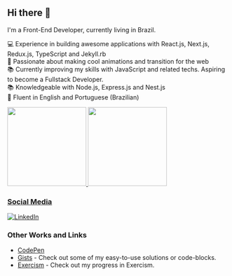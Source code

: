 ## Hi there 👋

I'm a Front-End Developer, currently living in Brazil.

:computer: Experience in building awesome applications with React.js, Next.js, Redux.js, TypeScript and Jekyll.rb <br />
:muscle: Passionate about making cool animations and transition for the web <br />
:books: Currently improving my skills with JavaScript and related techs. Aspiring to become a Fullstack Developer. <br />
:books: Knowledgeable with Node.js, Express.js and Nest.js <br />
:scroll: Fluent in English and Portuguese (Brazilian)

<div>
  <a href="https://github.com/paulohfev">
  <img height="180em" src="https://github-readme-stats.vercel.app/api/top-langs/?username=paulohfev&layout=compact&langs_count=7&theme=vision-friendly-dark"/>
  <img height="180em" src="https://github-readme-stats.vercel.app/api?username=paulohfev&show_icons=true&theme=vision-friendly-dark&include_all_commits=true&count_private=true&hide=stars"/>
</div>

### Social Media
[![LinkedIn](https://img.shields.io/badge/linkedin-%230077B5.svg?style=for-the-badge&logo=linkedin&logoColor=white)](https://www.linkedin.com/in/phfevangelista/)

### Other Works and Links
- [CodePen](https://codepen.io/paulohfev)
- [Gists](https://gist.github.com/paulohfev) - Check out some of my easy-to-use solutions or code-blocks.
- [Exercism](https://exercism.org/profiles/paulohfev) - Check out my progress in Exercism.
